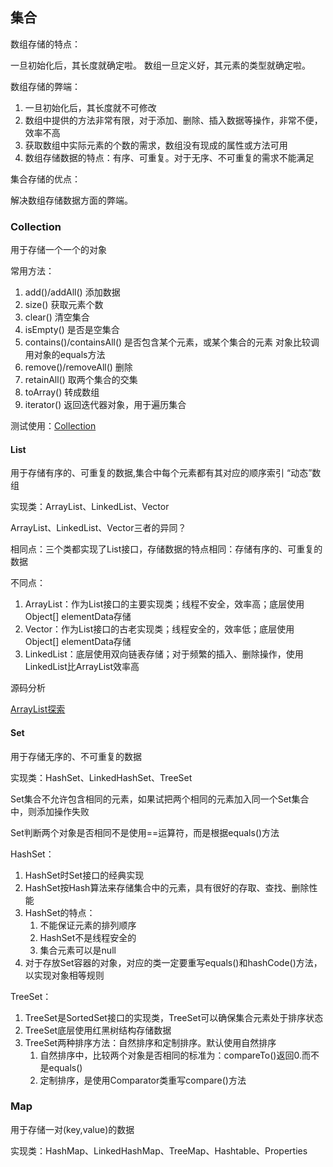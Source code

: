 ## 集合

数组存储的特点：

一旦初始化后，其长度就确定啦。  数组一旦定义好，其元素的类型就确定啦。

数组存储的弊端：

1. 一旦初始化后，其长度就不可修改
2. 数组中提供的方法非常有限，对于添加、删除、插入数据等操作，非常不便，效率不高
3. 获取数组中实际元素的个数的需求，数组没有现成的属性或方法可用
4. 数组存储数据的特点：有序、可重复。对于无序、不可重复的需求不能满足

集合存储的优点：

解决数组存储数据方面的弊端。

### Collection
用于存储一个一个的对象

常用方法：
1. add()/addAll() 添加数据
2. size() 获取元素个数
3. clear() 清空集合
4. isEmpty() 是否是空集合
5. contains()/containsAll() 是否包含某个元素，或某个集合的元素 对象比较调用对象的equals方法
6. remove()/removeAll() 删除
7. retainAll() 取两个集合的交集
8. toArray() 转成数组
9. iterator() 返回迭代器对象，用于遍历集合

测试使用：[Collection](./CollectionTest.java)

#### List
用于存储有序的、可重复的数据,集合中每个元素都有其对应的顺序索引  “动态”数组

实现类：ArrayList、LinkedList、Vector

ArrayList、LinkedList、Vector三者的异同？

相同点：三个类都实现了List接口，存储数据的特点相同：存储有序的、可重复的数据

不同点：
1. ArrayList：作为List接口的主要实现类；线程不安全，效率高；底层使用Object[] elementData存储
2. Vector：作为List接口的古老实现类；线程安全的，效率低；底层使用Object[] elementData存储
3. LinkedList：底层使用双向链表存储；对于频繁的插入、删除操作，使用LinkedList比ArrayList效率高

源码分析

[ArrayList探索](./ArrayListTest.java)

#### Set
用于存储无序的、不可重复的数据

实现类：HashSet、LinkedHashSet、TreeSet

Set集合不允许包含相同的元素，如果试把两个相同的元素加入同一个Set集合中，则添加操作失败

Set判断两个对象是否相同不是使用==运算符，而是根据equals()方法

HashSet：
1. HashSet时Set接口的经典实现
2. HashSet按Hash算法来存储集合中的元素，具有很好的存取、查找、删除性能
3. HashSet的特点：
   1. 不能保证元素的排列顺序
   2. HashSet不是线程安全的
   3. 集合元素可以是null
4. 对于存放Set容器的对象，对应的类一定要重写equals()和hashCode()方法，以实现对象相等规则

TreeSet：
1. TreeSet是SortedSet接口的实现类，TreeSet可以确保集合元素处于排序状态
2. TreeSet底层使用红黑树结构存储数据
3. TreeSet两种排序方法：自然排序和定制排序。默认使用自然排序
   1. 自然排序中，比较两个对象是否相同的标准为：compareTo()返回0.而不是equals()
   2. 定制排序，是使用Comparator类重写compare()方法
    

### Map
用于存储一对(key,value)的数据

实现类：HashMap、LinkedHashMap、TreeMap、Hashtable、Properties
















